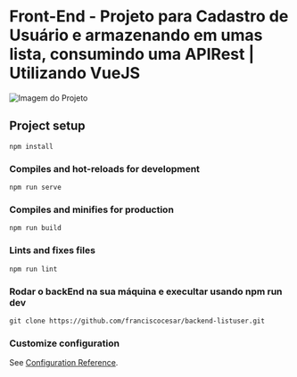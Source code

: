# Front-End - Projeto para Cadastro de Usuário e armazenando em umas lista, consumindo uma APIRest | Utilizando VueJS 
![Imagem do Projeto](https://i.imgur.com/dR1TJh9.png)


## Project setup
```
npm install
```

### Compiles and hot-reloads for development
```
npm run serve
```

### Compiles and minifies for production
```
npm run build
```

### Lints and fixes files
```
npm run lint
```
### Rodar o backEnd na sua máquina e execultar usando npm run dev
```
git clone https://github.com/franciscocesar/backend-listuser.git
``` 


### Customize configuration
See [Configuration Reference](https://cli.vuejs.org/config/).
